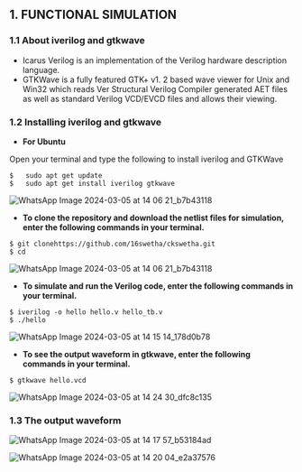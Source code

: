 ## 1. FUNCTIONAL SIMULATION

### 1.1 About iverilog and gtkwave
- Icarus Verilog is an implementation of the Verilog hardware description language.
- GTKWave is a fully featured GTK+ v1. 2 based wave viewer for Unix and Win32 which reads Ver Structural Verilog Compiler generated AET files as well as standard Verilog VCD/EVCD files and allows their viewing.
  
### 1.2 Installing iverilog and gtkwave

- **For Ubuntu**

 Open your terminal and type the following to install iverilog and GTKWave
 ```
 $   sudo apt get update
 $   sudo apt get install iverilog gtkwave
 ```

![WhatsApp Image 2024-03-05 at 14 06 21_b7b43118](https://github.com/16swetha/ckswetha/assets/160165692/71c7eb68-c8f0-4e0b-a0ba-8f530bb000eb)

- **To clone the repository and download the netlist files for simulation, enter the following commands in your terminal.**

 ```
 $ git clonehttps://github.com/16swetha/ckswetha.git
 $ cd 
```

![WhatsApp Image 2024-03-05 at 14 06 21_b7b43118](https://github.com/16swetha/ckswetha/assets/160165692/84ea886a-0423-46d1-b400-dda567150e17)

- **To simulate and run the Verilog code, enter the following commands in your terminal.**

```
$ iverilog -o hello hello.v hello_tb.v
$ ./hello
```
![WhatsApp Image 2024-03-05 at 14 15 14_178d0b78](https://github.com/16swetha/ckswetha/assets/160165692/bfa30f90-b0e4-415b-ac9b-04b7076ae91a)



- **To see the output waveform in gtkwave, enter the following commands in your terminal.**

`$ gtkwave hello.vcd`

![WhatsApp Image 2024-03-05 at 14 24 30_dfc8c135](https://github.com/16swetha/ckswetha/assets/160165692/c6066c79-ebe1-424c-a305-9826ab99aa53)

### 1.3 The output waveform

![WhatsApp Image 2024-03-05 at 14 17 57_b53184ad](https://github.com/16swetha/ckswetha/assets/160165692/ad99262b-6c42-44a2-8ef4-c35773c6a9d3)

![WhatsApp Image 2024-03-05 at 14 20 04_e2a37576](https://github.com/16swetha/ckswetha/assets/160165692/cf230436-0dc8-493b-b200-b34150cae12d)





